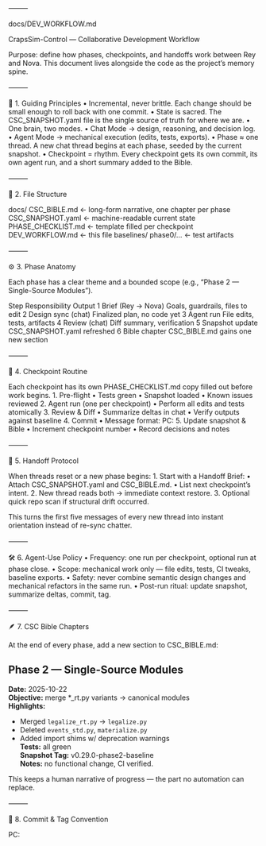 ⸻

docs/DEV_WORKFLOW.md

CrapsSim-Control — Collaborative Development Workflow

Purpose: define how phases, checkpoints, and handoffs work between Rey and Nova. This document lives alongside the code as the project’s memory spine.

⸻

🧭 1. Guiding Principles
	•	Incremental, never brittle. Each change should be small enough to roll back with one commit.
	•	State is sacred. The CSC_SNAPSHOT.yaml file is the single source of truth for where we are.
	•	One brain, two modes.
	•	Chat Mode → design, reasoning, and decision log.
	•	Agent Mode → mechanical execution (edits, tests, exports).
	•	Phase ≈ one thread. A new chat thread begins at each phase, seeded by the current snapshot.
	•	Checkpoint = rhythm. Every checkpoint gets its own commit, its own agent run, and a short summary added to the Bible.

⸻

🧩 2. File Structure

docs/
  CSC_BIBLE.md          ← long-form narrative, one chapter per phase
  CSC_SNAPSHOT.yaml     ← machine-readable current state
  PHASE_CHECKLIST.md    ← template filled per checkpoint
  DEV_WORKFLOW.md       ← this file
baselines/
  phase0/…              ← test artifacts


⸻

⚙️ 3. Phase Anatomy

Each phase has a clear theme and a bounded scope (e.g., “Phase 2 — Single-Source Modules”).

Step	Responsibility	Output
1	Brief (Rey → Nova)	Goals, guardrails, files to edit
2	Design sync (chat)	Finalized plan, no code yet
3	Agent run	File edits, tests, artifacts
4	Review (chat)	Diff summary, verification
5	Snapshot update	CSC_SNAPSHOT.yaml refreshed
6	Bible chapter	CSC_BIBLE.md gains one new section


⸻

🧱 4. Checkpoint Routine

Each checkpoint has its own PHASE_CHECKLIST.md copy filled out before work begins.
	1.	Pre-flight
	•	Tests green
	•	Snapshot loaded
	•	Known issues reviewed
	2.	Agent run (one per checkpoint)
	•	Perform all edits and tests atomically
	3.	Review & Diff
	•	Summarize deltas in chat
	•	Verify outputs against baseline
	4.	Commit
	•	Message format: P<phase>C<checkpoint>: <short title>
	5.	Update snapshot & Bible
	•	Increment checkpoint number
	•	Record decisions and notes

⸻

🧠 5. Handoff Protocol

When threads reset or a new phase begins:
	1.	Start with a Handoff Brief:
	•	Attach CSC_SNAPSHOT.yaml and CSC_BIBLE.md.
	•	List next checkpoint’s intent.
	2.	New thread reads both → immediate context restore.
	3.	Optional quick repo scan if structural drift occurred.

This turns the first five messages of every new thread into instant orientation instead of re-sync chatter.

⸻

🛠️ 6. Agent-Use Policy
	•	Frequency: one run per checkpoint, optional run at phase close.
	•	Scope: mechanical work only — file edits, tests, CI tweaks, baseline exports.
	•	Safety: never combine semantic design changes and mechanical refactors in the same run.
	•	Post-run ritual: update snapshot, summarize deltas, commit, tag.

⸻

🪶 7. CSC Bible Chapters

At the end of every phase, add a new section to CSC_BIBLE.md:

## Phase 2 — Single-Source Modules
**Date:** 2025-10-22  
**Objective:** merge *_rt.py variants → canonical modules  
**Highlights:**  
- Merged `legalize_rt.py` → `legalize.py`  
- Deleted `events_std.py`, `materialize.py`  
- Added import shims w/ deprecation warnings  
**Tests:** all green  
**Snapshot Tag:** v0.29.0-phase2-baseline  
**Notes:** no functional change, CI verified.

This keeps a human narrative of progress — the part no automation can replace.

⸻

🔐 8. Commit & Tag Convention

P<phase>C<checkpoint>: <title>
example: P0C3: Capture baseline artifacts

End-of-phase tags:

v0.<minor>.0-phase<phase>-baseline


⸻

🪜 9. Rollback Safety
	•	Each checkpoint commit is atomic and reversible.
	•	Baselines stored under /baselines/phaseX/ allow artifact diffing.
	•	CI remains the arbiter: green before and after every commit.

⸻

🪶 10. Living Documents

After every checkpoint:
	•	CSC_SNAPSHOT.yaml → updated automatically by Nova (or manually if no Agent).
	•	CSC_BIBLE.md → one-paragraph narrative append.
	•	DEV_WORKFLOW.md → rarely changes; acts as constitution.

⸻

🌙 11. Future Expansion

When CrapsSim-Evo integration begins:
	•	Add an “EVO_SYNC” flag in the snapshot.
	•	Bible gains a second volume (EVO_BIBLE.md).
	•	Workflow pattern remains identical.

⸻

End of File
(Keep this file concise, human-legible, and in version control. It’s our handshake when time or memory resets.)

⸻